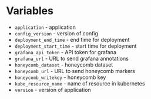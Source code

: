 # Variables

- `application` - application
- `config_version` - version of config
- `deployment_end_time` - end time for deployment
- `deployment_start_time` - start time for deployment
- `grafana_api_token` - API token for grafana
- `grafana_url` - URL to send grafana annotations
- `honeycomb_dataset` - honeycomb dataset
- `honeycomb_url` - URL to send honeycomb markers
- `honeycomb_writekey` - honeycomb key
- `kube_resource_name` - name of resource in kubernetes
- `version` - version of application
